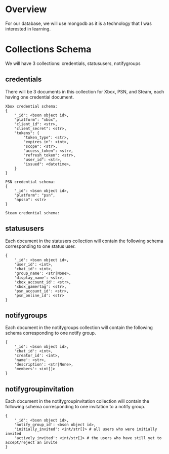 # Overview
For our database, we will use mongodb as it is a technology that I was
interested in learning.

# Collections Schema
We will have 3 collections: credentials, statususers, notifygroups

## credentials

There will be 3 documents in this collection for Xbox, PSN, and Steam, each
having one credential document.
```
Xbox credential schema:
{
    "_id": <bson object id>,
    "platform": "xbox",
    "client_id": <str>,
    "client_secret": <str>,
    "tokens": {
        "token_type": <str>,
        "expires_in": <int>,
        "scope": <str>,
        "access_token": <str>,
        "refresh_token": <str>,
        "user_id": <str>,
        "issued": <datetime>,
    }
}

PSN credential schema:
{
    "_id": <bson object id>,
    "platform": "psn",
    "npsso": <str>
}

Steam credential schema:

```

## statususers

Each document in the statusers collection will contain the following schema 
corresponding to one status user.
```
{
    '_id': <bson object id>,
    'user_id': <int>,
    'chat_id': <int>,
    'group_name': <str|None>,
    'display_name': <str>,
    'xbox_account_id': <str>,
    'xbox_gamertag': <str>,
    'psn_account_id': <str>,
    'psn_online_id': <str>
}
```

## notifygroups

Each document in the notifygroups collection will contain the following schema 
corresponding to one notify group.
```
{
    '_id': <bson object id>,
    'chat_id': <int>,
    'creator_id': <int>,
    'name': <str>,
    'description': <str|None>,
    'members': <int[]>
}
```

## notifygroupinvitation

Each document in the notifygroupinvitation collection will contain the
following schema corresponding to one invitation to a notify group.
```
{
    '_id': <bson object id>,
    'notify_group_id': <bson object id>,
    'initially_invited': <int/str[]> # all users who were initially invited
    'actively_invited': <int/str[]> # the users who have still yet to accept/reject an invite
}
```

